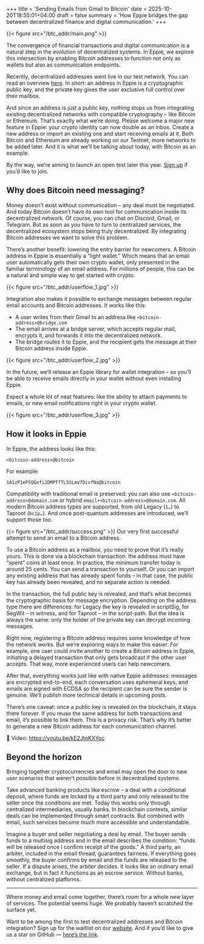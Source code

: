 +++
title = 'Sending Emails from Gmail to Bitcoin'
date = 2025-10-20T18:55:01+04:00
draft = false
summary = 'How Eppie bridges the gap between decentralized finance and digital communication.'
+++

{{< figure src="/btc_addr/main.png" >}}

The convergence of financial transactions and digital communication is a natural step in the evolution of decentralized systems. In Eppie, we explore this intersection by enabling Bitcoin addresses to function not only as wallets but also as communication endpoints.

Recently, decentralized addresses went live in our test network. You can read an overview [here](https://blog.eppie.io/post/addresses/). In short: an address in Eppie is a cryptographic public key, and the private key gives the user exclusive full control over their mailbox.

And since an address is just a public key, nothing stops us from integrating existing decentralized networks with compatible cryptography – like Bitcoin or Ethereum. That’s exactly what we’re doing. Please welcome a major new feature in Eppie: your crypto identity can now double as an inbox. Create a new address or import an existing one and start receiving emails at it. Both Bitcoin and Ethereum are already working on our Testnet, more networks to be added later. And it is what we’ll be talking about today, with Bitcoin as an example.

By the way, we’re aiming to launch an open test later this year. [Sign up](https://eppie.io/) if you’d like to join.
 

## Why does Bitcoin need messaging?

Money doesn’t exist without communication – any deal must be negotiated. And today Bitcoin doesn’t have its own tool for communication inside its decentralized network. Of course, you can chat on Discord, Gmail, or Telegram. But as soon as you have to turn to centralized services, the decentralized ecosystem stops being truly decentralized. By integrating Bitcoin addresses we want to solve this problem.

There’s another benefit: lowering the entry barrier for newcomers. A Bitcoin address in Eppie is essentially a “light wallet.” Which means that an email user automatically gets their own crypto wallet, only presented in the familiar terminology of an email address. For millions of people, this can be a natural and simple way to get started with crypto.

{{< figure src="/btc_addr/userflow_1.jpg" >}}

Integration also makes it possible to exchange messages between regular email accounts and Bitcoin addresses. It works like this:

* A user writes from their Gmail to an address like `<bitcoin-address>@bridge.com`
* The email arrives at a bridge server, which accepts regular mail, encrypts it, and forwards it into the decentralized network.
* The bridge routes it to Eppie, and the recipient gets the message at their Bitcoin address inside Eppie.

{{< figure src="/btc_addr/userflow_2.jpg" >}}

In the future, we’ll release an Eppie library for wallet integration – so you’ll be able to receive emails directly in your wallet without even installing Eppie.

Expect a whole lot of neat features: like the ability to attach payments to emails, or new email notifications right in your crypto wallet.

{{< figure src="/btc_addr/userflow_3.jpg" >}}


## How it looks in Eppie

In Eppie, the address looks like this:

```
<bitcoin-address>@bitcoin
```

For example:

```
1A1zP1eP5QGefi2DMPTfTL5SLmv7DivfNa@bitcoin
```

Compatibility with traditional email is preserved: you can also use `<bitcoin-address>@domain.com` or hybrid `email+<bitcoin-address>@domain.com`. All modern Bitcoin address types are supported, from old Legacy (`1…`) to Taproot (`bc1p…`). And once post-quantum addresses are introduced, we’ll support those too.

{{< figure src="/btc_addr/success.png" >}}
Our very first successful attempt to send an email to a Bitcoin address.

To use a Bitcoin address as a mailbox, you need to prove that it’s really yours. This is done via a blockchain transaction: the address must have “spent” coins at least once. In practice, the minimum transfer today is around 25 cents. You can send a transaction to yourself. Or you can import any existing address that has already spent funds – in that case, the public key has already been revealed, and no separate action is needed.

In the transaction, the full public key is revealed, and that’s what becomes the cryptographic basis for message encryption. Depending on the address type there are differences: for Legacy the key is revealed in scriptSig, for SegWit – in witness, and for Taproot – in the script-path. But the idea is always the same: only the holder of the private key can decrypt incoming messages.

Right now, registering a Bitcoin address requires some knowledge of how the network works. But we’re exploring ways to make this easier. For example, one user could invite another to create a Bitcoin address in Eppie, initiating a delayed transaction that only gets broadcast if the other user accepts. That way, more experienced users can help newcomers.

After that, everything works just like with native Eppie addresses: messages are encrypted end-to-end, each conversation uses ephemeral keys, and emails are signed with ECDSA so the recipient can be sure the sender is genuine. We’ll publish more technical details in upcoming posts.

There’s one caveat: once a public key is revealed on the blockchain, it stays there forever. If you reuse the same address for both transactions and email, it’s possible to link them. This is a privacy risk. That’s why it’s better to generate a new Bitcoin address for each communication channel.

🎥 Video: https://youtu.be/kE2JtnKXYoc

 

## Beyond the horizon

Bringing together cryptocurrencies and email may open the door to new user scenarios that weren’t possible before in decentralized systems.

Take advanced banking products like escrow – a deal with a conditional deposit, where funds are locked by a third party and only released to the seller once the conditions are met. Today this works only through centralized intermediaries, usually banks. In blockchain contexts, similar deals can be implemented through smart contracts. But combined with email, such services become much more accessible and understandable.

Imagine a buyer and seller negotiating a deal by email. The buyer sends funds to a multisig address and in the email describes the condition: “funds will be released once I confirm receipt of the goods.” A third party, an arbiter, included in the email thread, guarantees fairness. If everything goes smoothly, the buyer confirms by email and the funds are released to the seller. If a dispute arises, the arbiter decides. It looks like an ordinary email exchange, but in fact it functions as an escrow service. Without banks, without centralized platforms.

***

Where money and email come together, there’s room for a whole new layer of services. The potential seems huge. We probably haven’t scratched the surface yet.

Want to be among the first to test decentralized addresses and Bitcoin integration? Sign up for the waitlist on our [website](https://eppie.io/). And if you’d like to give us a star on GitHub — [here’s the link](https://github.com/Eppie-io).
